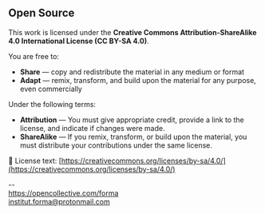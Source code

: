## Open Source

This work is licensed under the **Creative Commons Attribution-ShareAlike 4.0 International License (CC BY-SA 4.0)**.

You are free to:

- **Share** — copy and redistribute the material in any medium or format
- **Adapt** — remix, transform, and build upon the material for any purpose, even commercially

Under the following terms:

- **Attribution** — You must give appropriate credit, provide a link to the license, and indicate if changes were made.
- **ShareAlike** — If you remix, transform, or build upon the material, you must distribute your contributions under the same license.

📄 License text: [https://creativecommons.org/licenses/by-sa/4.0/](https://creativecommons.org/licenses/by-sa/4.0/)



--  
https://opencollective.com/forma  
<a href="&#109;&#97;&#105;&#108;&#116;&#111;&#58;&#105;&#110;&#115;&#116;&#105;&#116;&#117;&#116;&#46;&#102;&#111;&#114;&#109;&#97;&#64;&#112;&#114;&#111;&#116;&#111;&#110;&#109;&#97;&#105;&#108;&#46;&#99;&#111;&#109;">&#105;&#110;&#115;&#116;&#105;&#116;&#117;&#116;&#46;&#102;&#111;&#114;&#109;&#97;&#64;&#112;&#114;&#111;&#116;&#111;&#110;&#109;&#97;&#105;&#108;&#46;&#99;&#111;&#109;</a>
